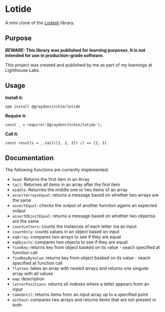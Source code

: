 # Lotide

A mini clone of the [Lodash](https://lodash.com) library.

## Purpose

**_BEWARE:_ This library was published for learning purposes. It is _not_ intended for use in production-grade software.**

This project was created and published by me as part of my learnings at Lighthouse Labs. 

## Usage

**Install it:**

`npm install @graydonritchie/lotide`

**Require it:**

`const _ = require('@graydonritchie/lotide');`

**Call it:**

`const results = _.tail([1, 2, 3]) // => [2, 3]`

## Documentation

The following functions are currently implemented:

* `head`: Returns the first item in an Array
* `tail`: Returnes all items in an array after the first item
* `middle`: Returnes the middle one or two items of an array
* `assertArraysEqual`: returns a message based on whether two arrays are the same
* `assertEqual`: checks the output of another function agains an expected output
* `assertObjectEqual`: returns a message based on whether two objectss are the same
* `countLetters`: counts the instances of each letter ina an input
* `countOnly`: counts values in an object based on input
* `eqArray`: compares two arrays to see if they are equal
* `eqObjects`: compares two objects to see if they are equal
* `findKey`: returns key from object basked on its value - seach specified at function call
* `findKeyByValue`: returns key from object basked on its value - seach specified at function call
* `flatten`: takes an array with nested arrays and returns one singular array with all values
* `map`: description
* `letterPositions`: returns all indexes where a letter appears from an input
* `takeUntil`: returns items fomr an input array up to a specified point
* `without`: compares two arrays and returns items that are not present in both